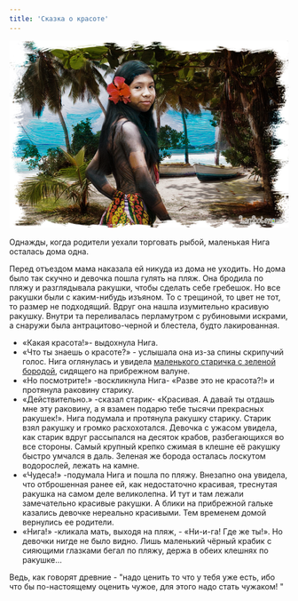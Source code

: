 ```yaml
---
title: 'Сказка о красоте'
---
```


![](Untitled-1.png)

Однажды, когда родители уехали торговать рыбой, маленькая Нига осталась дома одна.

Перед отъездом мама наказала ей никуда из дома не уходить. Но дома было так скучно и девочка пошла гулять на пляж. Она бродила по пляжу и разглядывала ракушки, чтобы сделать себе гребешок. Но все ракушки были с каким-нибудь изъяном. То с трещиной, то цвет не тот, то размер не подходящий.
Вдруг она нашла изумительно красивую ракушку. Внутри та переливалась перламутром с рубиновыми искрами, а снаружи была антрацитово-черной и блестела, будто лакированная.
- «Какая красота!»- выдохнула Нига.
- «Что ты знаешь о красоте?» - услышала она из-за спины скрипучий голос.
Нига оглянулась и увидела [маленького старичка с зеленой бородой](http://lambopedia.ru/svyashennoe-korolevstvo-lambotero/khronologiya-korolevstva/skazki-i-legendy-lambotero/kto-on-starik-krabovik), сидящего на прибрежном валуне.
- «Но посмотрите!» -воскликнула Нига- «Разве это не красота?!» и протянула раковину старику.
- «Действительно.» -сказал старик- «Красивая. А давай ты отдашь мне эту раковину, а я взамен подарю тебе тысячи прекрасных ракушек!».
Нига подумала и протянула ракушку старику. Старик взял ракушку и громко расхохотался. Девочка с ужасом увидела, как старик вдруг рассыпался на десяток крабов, разбегающихся во все стороны. Самый крупный крепко сжимая в клешне её ракушку быстро умчался в даль. Зеленая же борода осталась лоскутом водорослей, лежать на камне.
- «Чудеса!» -подумала Нига и пошла по пляжу.
Внезапно она увидела, что отброшенная ранее ей, как недостаточно красивая, треснутая ракушка на самом деле великолепна. И тут и там лежали замечательно красивые ракушки. А блики на прибрежной гальке казались девочке нереально красивыми.
Тем временем домой вернулись ее родители.
- «Нига!» -кликала мать, выходя на пляж, - «Ни-и-га! Где же ты!». Но девочки нигде не было видно. Лишь маленький чёрный крабик с сияющими глазками бегал по пляжу, держа в обеих клешнях по ракушке…

Ведь, как говорят древние - "надо ценить то что у тебя уже есть, ибо что бы по-настоящему оценить чужое, для этого надо стать чужаком! "